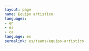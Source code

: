 ```yaml
---
layout: page
name: Equipo artistico
languages:
- en
- es
- ca
language: es
permalink: es/teams/equipo-artistico
---
```


